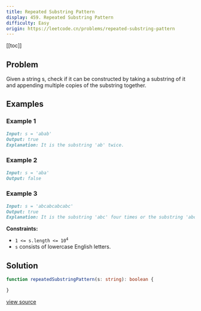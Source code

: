 ```yaml
---
title: Repeated Substring Pattern
display: 459. Repeated Substring Pattern
difficulty: Easy
origin: https://leetcode.cn/problems/repeated-substring-pattern
---
```


[[toc]]

## Problem

Given a string s, check if it can be constructed by taking a substring of it and appending multiple copies of the substring together.

## Examples

### Example 1

```md
Input: s = 'abab'
Output: true
Explanation: It is the substring 'ab' twice.
```

### Example 2

```md
Input: s = 'aba'
Output: false
```

### Example 3

```md
Input: s = 'abcabcabcabc'
Output: true
Explanation: It is the substring 'abc' four times or the substring 'abcabc' twice.
```

**Constraints:**

- <code>1 &lt;= s.length &lt;= 10<sup>4</sup></code>
- <code>s</code> consists of lowercase English letters.

## Solution

```ts
function repeatedSubstringPattern(s: string): boolean {

}
```

[view source](https://leetcode.cn/problems/repeated-substring-pattern)
